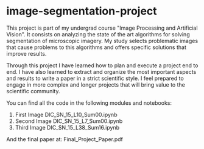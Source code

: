 # image-segmentation-project
This project is part of my undergrad course "Image Processing and Artificial Vision". It consists on analyzing the state of the art algorithms for solving segmentation of microscopic imagery. My study selects problematic images that cause problems to this algorithms and offers specific solutions that improve results. 

Through this project I have learned how to plan and execute a project end to end. I have also learned to extract and organize the most important aspects and results to write a paper in a strict scientific style. I feel prepared to engage in more complex and longer projects that will bring value to the scientific community. 

You can find all the code in the following modules and notebooks: 

1. First Image DIC_SN_15_L10_Sum00.ipynb
2. Second Image DIC_SN_15_L7_Sum00.ipynb
3. Third Image DIC_SN_15_L38_Sum16.ipynb

And the final paper at: Final_Project_Paper.pdf

